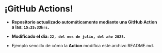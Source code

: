 # ¡GitHub Actions!
* **Repositorio actualizado automáticamente mediante una GitHub Action a las: `15:25:33hrs.`**
* **Modificado el día: `22, del mes de julio, del año 2025.`**

* Ejemplo sencillo de cómo la **Action** modifica este archivo README.md.
